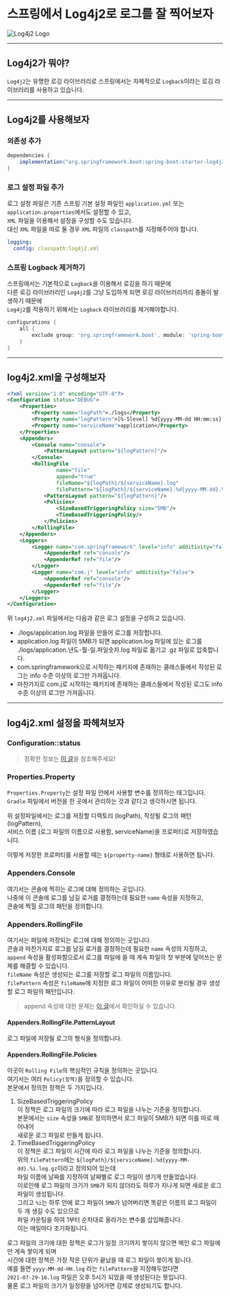 # 스프링에서 Log4j2로 로그를 잘 찍어보자
![Log4j2 Logo](https://user-images.githubusercontent.com/48639421/127439750-9ec533c9-dd2e-4f6e-8817-69d2ec18ad52.png)  

---

## Log4j2가 뭐야?
`Log4j2`는 유명한 로깅 라이브러리로 스프링에서는 자체적으로 `Logback`이라는 로깅 라이브러리를 사용하고 있습니다.  

---

## Log4j2를 사용해보자
### 의존성 추가
```build.gradle
dependencies {
    implementation("org.springframework.boot:spring-boot-starter-log4j2")
}
```

### 로그 설정 파일 추가
로그 설정 파일은 기존 스프링 기본 설정 파일인 `application.yml` 또는 `application.properties`에서도 설정할 수 있고,  
`XML` 파일을 이용해서 설정을 구성할 수도 있습니다.  
대신 `XML` 파일을 따로 둘 경우 `XML` 파일의 `classpath`를 지정해주어야 합니다.

```yml
logging:
  config: classpath:log4j2.xml
```

### 스프링 Logback 제거하기
스프링에서는 기본적으로 `Logback`을 이용해서 로깅을 하기 때문에  
다른 로깅 라이브러리인 `Log4j2`를 그냥 도입하게 되면 로깅 라이브러리끼리 충돌이 발생하기 때문에  
`Log4j2`를 적용하기 위해서는 `Logback` 라이브러리를 제거해야합니다.

```build.gradle
configurations {
    all {
        exclude group: 'org.springframework.boot', module: 'spring-boot-starter-logging'
    }
}
```

---

## log4j2.xml을 구성해보자
```xml
<?xml version="1.0" encoding="UTF-8"?>
<Configuration status="DEBUG">
    <Properties>
        <Property name="logPath">./logs</Property>
        <Property name="logPattern">[%-5level] %d{yyyy-MM-dd HH:mm:ss} [%t] %c{1} - %msg%n</Property>
        <Property name="serviceName">application</Property>
    </Properties>
    <Appenders>
        <Console name="console">
            <PatternLayout pattern="${logPattern}"/>
        </Console>
        <RollingFile
                name="file"
                append="true"
                fileName="${logPath}/${serviceName}.log"
                filePattern="${logPath}/${serviceName}.%d{yyyy-MM-dd}.%i.log.gz">
            <PatternLayout pattern="${logPattern}"/>
            <Policies>
                <SizeBasedTriggeringPolicy size="5MB"/>
                <TimeBasedTriggeringPolicy/>
            </Policies>
        </RollingFile>
    </Appenders>
    <Loggers>
        <Logger name="com.springframework" level="info" additivity="false">
            <AppenderRef ref="console"/>
            <AppenderRef ref="file"/>
        </Logger>
        <Logger name="com.j" level="info" additivity="false">
            <AppenderRef ref="console"/>
            <AppenderRef ref="file"/>
        </Logger>
    </Loggers>
</Configuration>
```
위 `log4j2.xml` 파일에서는 다음과 같은 로그 설정을 구성하고 있습니다.  
- ./logs/application.log 파일을 만들어 로그를 저장합니다.
- application.log 파일이 5MB가 되면 application.log 파일에 있는 로그를  
  ./logs/application.년도-월-일.파일숫자.log 파일로 옮기고 .gz 파일로 압축합니다.  
- com.springframework으로 시작하는 패키지에 존재하는 클래스들에서 작성된 로그는 info 수준 이상의 로그만 가져옵니다.
- 마찬가지로 com.j로 시작하는 패키지에 존재하는 클래스들에서 작성된 로그도 info 수준 이상의 로그만 가져옵니다.  

---

## log4j2.xml 설정을 파헤쳐보자

### Configuration::status

> 정확한 정보는 [이 글](https://stackoverflow.com/questions/21065854/what-does-status-mean-in-log4j2-configuration)을 참조해주세요!

### Properties.Property
`Properties.Property`는 설정 파일 안에서 사용할 변수를 정의하는 태그입니다.  
`Gradle` 파일에서 버전을 한 곳에서 관리하는 것과 같다고 생각하시면 됩니다.  

위 설정파일에서는 로그를 저장할 디렉토리 (logPath), 작성될 로그의 패턴 (logPattern),  
서비스 이름 (로그 파일의 이름으로 사용함, serviceName)을 프로퍼티로 저장하였습니다.  

이렇게 저장한 프로퍼티를 사용할 때는 `${property-name}` 형태로 사용하면 됩니다.

### Appenders.Console
여기서는 콘솔에 찍히는 로그에 대해 정의하는 곳입니다.  
나중에 이 콘솔에 로그를 남길 로거를 결정하는데 필요한 `name` 속성을 지정하고,  
콘솔에 찍힐 로그의 패턴을 정의합니다.  

### Appenders.RollingFile
여기서는 파일에 저장되는 로그에 대해 정의하는 곳입니다.  
콘솔과 마찬가지로 로그를 남길 로거를 결정하는데 필요한 `name` 속성의 지정하고,  
`append` 속성을 활성화함으로서 로그를 파일에 쓸 때 계속 파일의 첫 부분에 덮어쓰는 문제를 해결할 수 있습니다.  
`fileName` 속성은 생성되는 로그를 저장할 로그 파일의 이름입니다.  
`filePattern` 속성은 `fileName`에 지정한 로그 파일이 어떠한 이유로 분리될 경우 생성할 로그 파일의 패턴입니다.  

> append 속성에 대한 문제는 [이 글](https://stackoverflow.com/questions/54592406/log4j2-rollingfile-appender)에서 확인하실 수 있습니다.  

#### Appenders.RollingFile.PatternLayout
로그 파일에 저장될 로그의 형식을 정의합니다.    

#### Appenders.RollingFile.Policies
이곳이 `Rolling File`의 핵심적인 규칙을 정의하는 곳입니다.  
여기서는 여러 `Policy(정책)`을 정의할 수 있습니다.  
본문에서 정의한 정책은 두 가지입니다.  

1. SizeBasedTriggeringPolicy  
   이 정책은 로그 파일의 크기에 따라 로그 파일을 나누는 기준을 정의합니다.  
   본문에서는 `size` 속성을 `5MB`로 정의하면서 로그 파일이 5MB가 되면 이를 따로 떼어내어  
   새로운 로그 파일로 만들게 됩니다.  
2. TimeBasedTriggeringPolicy  
   이 정책은 로그 파일이 시간에 따라 로그 파일을 나누는 기준을 정의합니다.  
   위의 `filePattern`에는 `${logPath}/${serviceName}.%d{yyyy-MM-dd}.%i.log.gz`이라고 정의되어 있는데  
   파일 이름에 날짜를 지정하여 날짜별로 로그 파일이 생기게 만들었습니다.  
   이로인해 로그 파일의 크기가 `5MB`가 되지 않더라도 하루가 지나게 되면 새로운 로그 파일이 생성됩니다.  
   그리고 `%i`는 하루 안에 로그 파일이 `5MB`가 넘어버리면 똑같은 이름의 로그 파일이 두 개 생길 수도 있으므로  
   파일 카운팅을 하여 1부터 순차대로 올라가는 변수를 삽입해줍니다.  
   이는 매일마다 초기화됩니다.  
   
로그 파일의 크기에 대한 정책은 로그가 일정 크기까지 쌓이지 않으면 메인 로그 파일에만 계속 쌓이게 되며  
시간에 대한 정책은 가장 작은 단위가 끝났을 때 로그 파일이 쌓이게 됩니다.  
예를 들면 `yyyy-MM-dd-HH.log` 라는 `filePattern`을 지정해두었다면  
`2021-07-29-16.log` 파일은 오후 5시가 되었을 때 생성된다는 뜻입니다.  
물론 로그 파일의 크기가 일정량을 넘어가면 강제로 생성되기도 합니다.  
